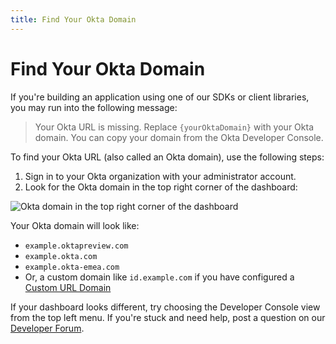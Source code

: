 ```yaml
---
title: Find Your Okta Domain
---
```


# Find Your Okta Domain

If you're building an application using one of our SDKs or client libraries, you may run into the following message:

> Your Okta URL is missing. Replace `{yourOktaDomain}` with your Okta domain. You can copy your domain from the Okta Developer Console.

To find your Okta URL (also called an Okta domain), use the following steps:

1. Sign in to your Okta organization with your administrator account.
2. Look for the Okta domain in the top right corner of the dashboard:

![Okta domain in the top right corner of the dashboard](/img/okta-domain.png "Okta domain in the top right corner of the dashboard")

Your Okta domain will look like:

* `example.oktapreview.com`
* `example.okta.com`
* `example.okta-emea.com`
* Or, a custom domain like `id.example.com` if you have configured a [Custom URL Domain](https://help.okta.com/en/prod/Content/Topics/Settings/custom-url-domain.htm?cshid=ext_custom_url_domain)

If your dashboard looks different, try choosing the Developer Console view from the top left menu. If you're stuck and need help, post a question on our [Developer Forum](https://devforum.okta.com).
